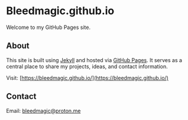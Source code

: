 # Bleedmagic.github.io

Welcome to my GitHub Pages site.

## About

This site is built using [Jekyll](https://jekyllrb.com/) and hosted via [GitHub Pages](https://pages.github.com/). It serves as a central place to share my projects, ideas, and contact information.

Visit: [https://bleedmagic.github.io/](https://bleedmagic.github.io/)

## Contact

Email: [bleedmagic@proton.me](mailto:bleedmagic@proton.me)
